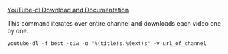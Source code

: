 [YouTube-dl Download and Documentation](https://youtube-dl.org/)

This command iterates over entire channel and downloads each video one by one. 

`youtube-dl -f best -ciw -o "%(title)s.%(ext)s" -v url_of_channel`

